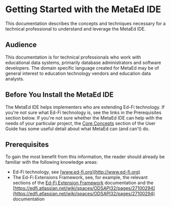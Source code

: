 # Getting Started with the MetaEd IDE

This documentation describes the concepts and techniques necessary for a
technical professional to understand and leverage the MetaEd IDE.

## Audience

This documentation is for technical professionals who work with educational data
systems, primarily database administrators and software developers. The domain
specific language created for MetaEd may be of general interest to education
technology vendors and education data analysts.

## Before You Install the MetaEd IDE

The MetaEd IDE helps implementers who are extending Ed-Fi technology. If you're
not sure what Ed-Fi technology is, see the links in the Prerequisites section
below. If you're not sure whether the MetaEd IDE can help with the needs of your
particular project, the [Core
Concepts](../ide-user-guide/core-concepts.md)
section of the User Guide has some useful detail about what MetaEd can (and
can't) do.

## Prerequisites

To gain the most benefit from this information, the reader should already be
familiar with the following knowledge areas:

* Ed-Fi technology, see [www.ed-fi.org](http://www.ed-fi.org)
* The Ed-Fi Extensions Framework, see, for example, the relevant sections of
    the [Ed-Fi Extension
    Framework](https://edfi.atlassian.net/wiki/spaces/EFDS31/pages/23855253/Ed-Fi+Extension+Framework) documentation
    and the
    [https://edfi.atlassian.net/wiki/spaces/ODSAPI32/pages/27100294](https://edfi.atlassian.net/wiki/spaces/ODSAPI32/pages/27100294)
    documentation
